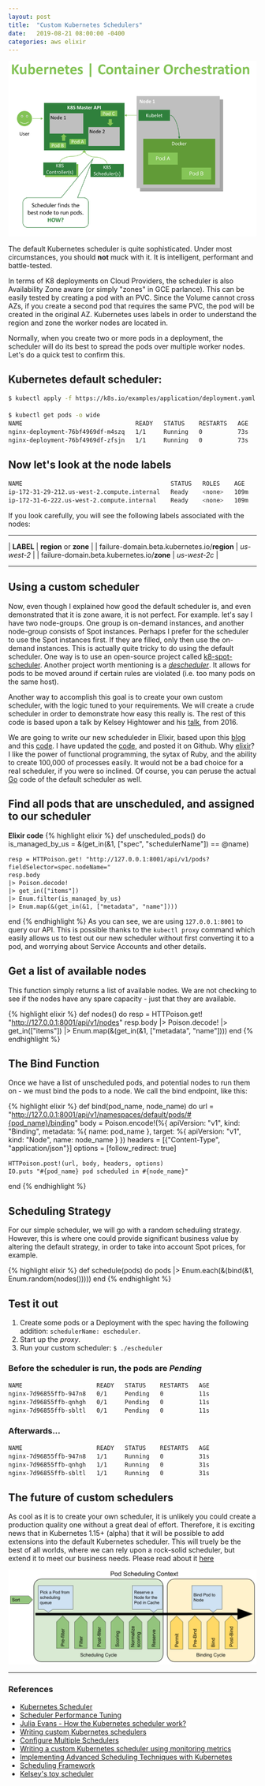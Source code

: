 ```yaml
---
layout: post
title:  "Custom Kubernetes Schedulers"
date:   2019-08-21 08:00:00 -0400
categories: aws elixir
---
```

![Scheduler Diagram](/images/k8-scheduler.png)

The default Kubernetes scheduler is quite sophisticated. Under most circumstances, you should **not** muck with it. It is intelligent, performant and battle-tested.

In terms of K8 deployments on Cloud Providers, the scheduler is also Availability Zone aware (or simply "zones" in GCE parlance). This can be easily tested by creating a pod with an PVC. Since the Volume cannot cross AZs, if you create a second pod that requires the same PVC, the pod will be created in the original AZ.  Kubernetes uses labels in order to understand the region and zone the worker nodes are located in.

Normally, when you create two or more pods in a deployment, the scheduler will do its best to spread the pods over multiple worker nodes.  Let's do a quick test to confirm this.

## Kubernetes default scheduler:
```bash
$ kubectl apply -f https://k8s.io/examples/application/deployment.yaml

$ kubectl get pods -o wide
NAME                                READY   STATUS    RESTARTS   AGE   IP
nginx-deployment-76bf4969df-m4szq   1/1     Running   0          73s   172.31.31.49
nginx-deployment-76bf4969df-zfsjn   1/1     Running   0          73s   172.31.13.159
```

## Now let's look at the node labels

```bash
NAME                                          STATUS   ROLES    AGE    VERSION              LABELS
ip-172-31-29-212.us-west-2.compute.internal   Ready    <none>   109m   v1.13.7-eks-c57ff8   alpha.eksctl.io/cluster-name=cluster0,alpha.eksctl.io/instance-id=i-008eeb529825fa431,alpha.eksctl.io/nodegroup-name=ng-1,beta.kubernetes.io/arch=amd64,beta.kubernetes.io/instance-type=m5.xlarge,beta.kubernetes.io/os=linux,failure-domain.beta.kubernetes.io/region=us-west-2,failure-domain.beta.kubernetes.io/zone=us-west-2b,kubernetes.io/hostname=ip-172-31-29-212.us-west-2.compute.internal
ip-172-31-6-222.us-west-2.compute.internal    Ready    <none>   109m   v1.13.7-eks-c57ff8   alpha.eksctl.io/cluster-name=cluster0,alpha.eksctl.io/instance-id=i-02ae95c403058e42f,alpha.eksctl.io/nodegroup-name=ng-1,beta.kubernetes.io/arch=amd64,beta.kubernetes.io/instance-type=m5.xlarge,beta.kubernetes.io/os=linux,failure-domain.beta.kubernetes.io/region=us-west-2,failure-domain.beta.kubernetes.io/zone=us-west-2c,kubernetes.io/hostname=ip-172-31-6-222.us-west-2.compute.internal
```

If you look carefully, you will see the following labels associated with the nodes:

---

| **LABEL**                                    | **region** or **zone** |
| failure-domain.beta.kubernetes.io/**region** | *us-west-2* |
| failure-domain.beta.kubernetes.io/**zone** | *us-west-2c* |

---

## Using a custom scheduler
Now, even though I explained how good the default scheduler is, and even demonstrated that it is zone aware, it is not perfect.  For example. let's say I have two node-groups.  One group is on-demand instances, and another node-group consists of Spot instances.  Perhaps I prefer for the scheduler to use the Spot instances first.  If they are filled, only then use the on-demand instances. This is actually quite tricky to do using the default scheduler. One way is to use an open-source project called [k8-spot-scheduler](https://github.com/pusher/k8s-spot-rescheduler). Another project worth mentioning is a [_descheduler_](https://github.com/kubernetes-incubator/descheduler). It allows for pods to be moved around if certain rules are violated (i.e. too many pods on the same host).

Another way to accomplish this goal is to create your own custom scheduler, with the logic tuned to your requirements. We will create a crude scheduler in order to demonstrate how easy this really is. The rest of this code is based upon a talk by Kelsey Hightower and his [talk](https://skillsmatter.com/skillscasts/7897-keynote-get-your-ship-together-containers-are-here-to-stay), from 2016.

We are going to write our new scheduleder in Elixir, based upon this [blog](http://agonzalezro.github.io/scheduling-your-kubernetes-pods-with-elixir.html) and this [code](https://github.com/agonzalezro/escheduler). I have updated the [code](https://github.com/nbrandaleone/escheduler), and posted it on Github. Why [elixir](https://elixir-lang.org/)? I like the power of functional programming, the sytax of Ruby, and the ability to create 100,000 of processes easily. It would not be a bad choice for a real scheduler, if you were so inclined. Of course, you can peruse the actual [Go](https://github.com/kubernetes/kubernetes/blob/master/pkg/scheduler/scheduler.go) code of the default scheduler as well.

## Find all pods that are unscheduled, and assigned to our scheduler

**Elixir code**
{% highlight elixir %}
def unscheduled_pods() do
    is_managed_by_us = &(get_in(&1, ["spec", "schedulerName"]) == @name)

    resp = HTTPoison.get! "http://127.0.0.1:8001/api/v1/pods?fieldSelector=spec.nodeName="
    resp.body
    |> Poison.decode!
    |> get_in(["items"])
    |> Enum.filter(is_managed_by_us)
    |> Enum.map(&(get_in(&1, ["metadata", "name"])))
end
{% endhighlight %}
As you can see, we are using `127.0.0.1:8001` to query our API. This is possible thanks to the `kubectl proxy` command which easily allows us to test out our new scheduler without first converting it to a pod, and worrying about Service Accounts and other details.

## Get a list of available nodes
This function simply returns a list of available nodes. We are not checking to see if the nodes have any spare capacity - just that they are available.

{% highlight elixir %}
def nodes() do
    resp = HTTPoison.get! "http://127.0.0.1:8001/api/v1/nodes"
    resp.body
    |> Poison.decode!
    |> get_in(["items"])
    |> Enum.map(&(get_in(&1, ["metadata", "name"])))
end
{% endhighlight %}

## The Bind Function
Once we have a list of unscheduled pods, and potential nodes to run them on - we must bind the pods to a node. We call the bind endpoint, like this:

{% highlight elixir %}
def bind(pod_name, node_name) do
    url = "http://127.0.0.1:8001/api/v1/namespaces/default/pods/#{pod_name}/binding"
    body = Poison.encode!(%{
      apiVersion: "v1",
      kind: "Binding",
      metadata: %{
        name: pod_name
      },
      target: %{
        apiVersion: "v1",
        kind: "Node",
        name: node_name
      }
    })
    headers = [{"Content-Type", "application/json"}]
    options = [follow_redirect: true]

    HTTPoison.post!(url, body, headers, options)
    IO.puts "#{pod_name} pod scheduled in #{node_name}"
end
{% endhighlight %}

## Scheduling Strategy
For our simple scheduler, we will go with a random scheduling strategy. However, this is where one could provide significant business value by altering the default strategy, in order to take into account Spot prices, for example.

{% highlight elixir %}
def schedule(pods) do
    pods
    |> Enum.each(&(bind(&1, Enum.random(nodes()))))
end
{% endhighlight %}

## Test it out
1. Create some pods or a Deployment with the spec having the following addition: `schedulerName: escheduler`.
2. Start up the _proxy_.
3. Run your custom scheduler: `$ ./escheduler`

### Before the scheduler is run, the pods are *Pending*
``` bash
NAME                     READY   STATUS    RESTARTS   AGE
nginx-7d96855ffb-947n8   0/1     Pending   0          11s
nginx-7d96855ffb-qnhgh   0/1     Pending   0          11s
nginx-7d96855ffb-sbltl   0/1     Pending   0          11s
```

### Afterwards...
``` bash
NAME                     READY   STATUS    RESTARTS   AGE
nginx-7d96855ffb-947n8   1/1     Running   0          31s
nginx-7d96855ffb-qnhgh   1/1     Running   0          31s
nginx-7d96855ffb-sbltl   1/1     Running   0          31s
```

## The future of custom schedulers
As cool as it is to create your own scheduler, it is unlikely you could create a production quality one without a great deal of effort. Therefore, it is exciting news that in Kubernetes 1.15+ (alpha) that it will be possible to add extensions into the default Kubernetes scheduler.  This will truely be the best of all worlds, where we can rely upon a rock-solid scheduler, but extend it to meet our business needs.  Please read about it [here](https://kubernetes.io/docs/concepts/configuration/scheduling-framework/)

![Scheduler Extension](/images/scheduling-framework-extensions.png)

***

### References
* [Kubernetes Scheduler](https://kubernetes.io/docs/concepts/scheduling/kube-scheduler/)
* [Scheduler Performance Tuning](https://kubernetes.io/docs/concepts/scheduling/scheduler-perf-tuning/)
* [Julia Evans - How the Kubernetes scheduler work?](https://jvns.ca/blog/2017/07/27/how-does-the-kubernetes-scheduler-work/)
* [Writing custom Kubernetes schedulers](https://banzaicloud.com/blog/k8s-custom-scheduler/)
* [Configure Multiple Schedulers](https://kubernetes.io/docs/tasks/administer-cluster/configure-multiple-schedulers/)
* [Writing a custom Kubernetes scheduler using monitoring metrics](https://sysdig.com/blog/kubernetes-scheduler/)
* [Implementing Advanced Scheduling Techniques with Kubernetes](https://thenewstack.io/implementing-advanced-scheduling-techniques-with-kubernetes/)
* [Scheduling Framework](https://kubernetes.io/docs/concepts/configuration/scheduling-framework/)
* [Kelsey's toy scheduler](https://github.com/kelseyhightower/scheduler/blob/master/kubernetes.go)

